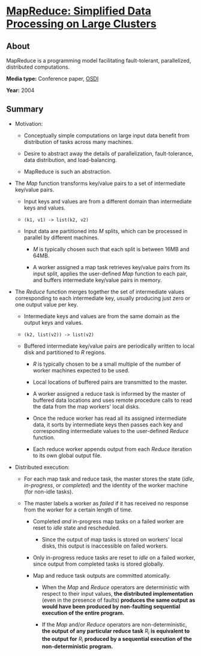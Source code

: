 # [MapReduce: Simplified Data Processing on Large Clusters](http://static.googleusercontent.com/media/research.google.com/es/us/archive/mapreduce-osdi04.pdf)

## About

MapReduce is a programming model facilitating fault-tolerant, parallelized, distributed computations.

**Media type:** Conference paper, [OSDI](https://dl.acm.org/conference/osdi)

**Year:** 2004

## Summary

- Motivation:

    - Conceptually simple computations on large input data benefit from distribution of tasks across many machines.

    - Desire to abstract away the details of parallelization, fault-tolerance, data distribution, and load-balancing.

    - MapReduce is such an abstraction.

- The *Map* function transforms key/value pairs to a set of intermediate key/value pairs.

    - Input keys and values are from a different domain than intermediate keys and values.

    - `(k1, v1) -> list(k2, v2)`

    - Input data are partitioned into $M$ splits, which can be processed in parallel by different machines.

        - $M$ is typically chosen such that each split is between 16MB and 64MB.

        - A worker assigned a map task retrieves key/value pairs from its input split, applies the user-defined *Map* function to each pair, and buffers intermediate key/value pairs in memory.

- The *Reduce* function merges together the set of intermediate values corresponding to each intermediate key, usually producing just zero or one output value per key.

    - Intermediate keys and values are from the same domain as the output keys and values.

    - `(k2, list(v2)) -> list(v2)`

    - Buffered intermediate key/value pairs are periodically written to local disk and partitioned to $R$ regions.

        - $R$ is typically chosen to be a small multiple of the number of worker machines expected to be used.

        - Local locations of buffered pairs are transmitted to the master.

        - A worker assigned a reduce task is informed by the master of buffered data locations and uses remote procedure calls to read the data from the map workers' local disks.

        - Once the reduce worker has read all its assigned intermediate data, it sorts by intermediate keys then passes each key and corresponding intermediate values to the user-defined *Reduce* function.

        - Each reduce worker appends output from each *Reduce* iteration to its own global output file.

- Distributed execution:

    - For each map task and reduce task, the master stores the state (*idle*, *in-progress*, or *completed*) and the identity of the worker machine (for non-idle tasks).

    - The master labels a worker as *failed* if it has received no response from the worker for a certain length of time.

        - Completed *and* in-progress map tasks on a failed worker are reset to *idle* state and rescheduled.

            - Since the output of map tasks is stored on workers' local disks, this output is inaccessible on failed workers.

        - Only in-progress reduce tasks are reset to *idle* on a failed worker, since output from completed tasks is stored globally.

        - Map and reduce task outputs are committed atomically.

            - When the *Map* and *Reduce* operators are deterministic with respect to their input values, **the distributed implementation** (even in the presence of faults) **produces the same output as would have been produced by non-faulting sequential execution of the entire program.**

            - If the *Map* and/or *Reduce* operators are non-deterministic, **the output of any particular reduce task** $R_i$ **is equivalent to the output for** $R_i$ **produced by a sequential execution of the non-deterministic program.**
